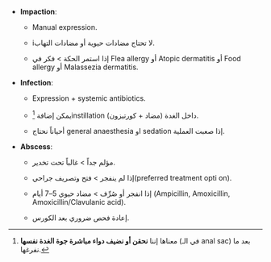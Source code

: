 
- **Impaction**:
    
    - Manual expression.
        
    - iلا تحتاج مضادات حيوية أو مضادات التهاب.
        
    - إذا استمر الحكة > فكر في Flea allergy أو Atopic dermatitis أو Food allergy أو Malassezia dermatitis.
        
- **Infection**:
    
    - Expression + systemic antibiotics.
        
    - يمكن إضافة [^1]instillation (مضاد + كورتيزون) داخل الغدة.
        
    - أحياناً نحتاج general anaesthesia او sedation إذا صعبت العملية.
        
- **Abscess**:
    
    - مؤلم جداً > غالباً تحت تخدير.
        
    - إذا لم ينفجر > فتح وتصريف جراحي(preferred treatment opti on).
        
    - إذا انفجر أو صُرِّف > مضاد حيوي 5–7 أيام (Ampicillin, Amoxicillin, Amoxicillin/Clavulanic acid).
        
    - إعادة فحص ضروري بعد الكورس.

[^1]: معناها إننا **نحقن أو نضيف دواء مباشرة جوة الغدة نفسها** (في الـ anal sac) بعد ما نفرغها.
